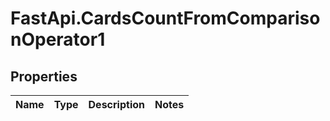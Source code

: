 # FastApi.CardsCountFromComparisonOperator1

## Properties
Name | Type | Description | Notes
------------ | ------------- | ------------- | -------------
